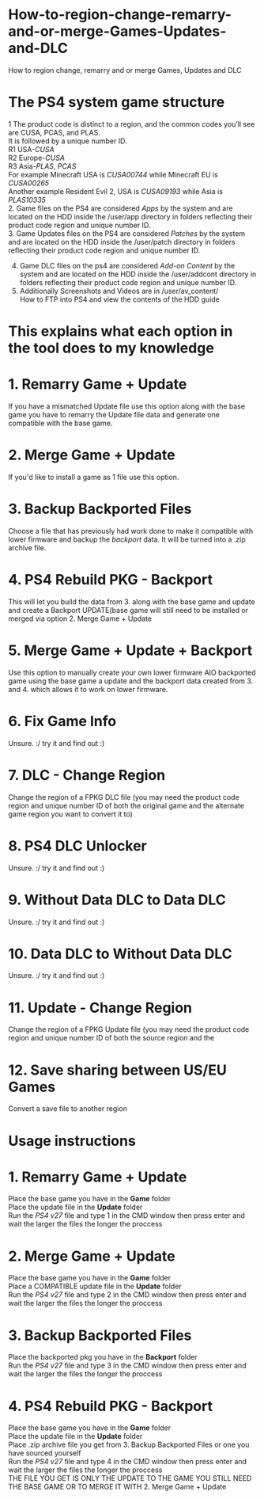 # How-to-region-change-remarry-and-or-merge-Games-Updates-and-DLC
How to region change, remarry and or merge Games, Updates and DLC   
      
# The PS4 system game structure  
1 The product code is distinct to a region, and the common codes you’ll see are CUSA, PCAS, and PLAS.      
It is followed by a unique number ID.        
R1 USA-*CUSA*       
R2 Europe-*CUSA*         
R3 Asia-*PLAS*, *PCAS*    
For example Minecraft USA is *CUSA00744* while Minecraft EU is *CUSA00265*     
Another example Resident Evil 2, USA is *CUSA09193* while Asia is *PLAS10335*        
2. Game files on the PS4 are considered *Apps* by the system and are located on the HDD inside the /user/app directory in folders reflecting their product code region and unique number ID.    
3. Game Updates files on the PS4 are considered *Patches* by the system and are located on the HDD inside the /user/patch directory in folders reflecting their product code region and unique number ID.       
      
4. Game DLC files on the ps4 are considered *Add-on Content* by the system and are located on the HDD inside the /user/addcont directory in folders reflecting their product code region and unique number ID.      
5. Additionally Screenshots and Videos are in /user/av_content/    
How to FTP into PS4 and view the contents of the HDD guide        
    
# This explains what each option in the tool does to my knowledge    
# 1. Remarry Game + Update         
If you have a mismatched Update file use this option along with the base game you have to remarry the Update file data and generate one compatible with the base game.   
        
# 2. Merge Game + Update    
If you'd like to install a game as 1 file use this option.      
        
# 3. Backup Backported Files    
Choose a file that has previously had work done to make it compatible with lower firmware and backup the *backport* data. It will be turned into a .zip archive file.      
       
# 4. PS4 Rebuild PKG - Backport       
This will let you build the data from 3. along with the base game and update and create a Backport UPDATE(base game will still need to be installed or merged via option 2. Merge Game + Update     
        
# 5. Merge Game + Update + Backport    
Use this option to manually create your own lower firmware AIO backported game using the base game a update and the backport data created from 3. and 4. which allows it to work on lower firmware.        
     
# 6. Fix Game Info          
Unsure. :/ try it and find out :)        
      
# 7. DLC - Change Region     
Change the region of a FPKG DLC file (you may need the product code region and unique number ID of both the original game and the alternate game region you want to convert it to)
     
# 8. PS4 DLC Unlocker    
Unsure. :/ try it and find out :)    
     
# 9. Without Data DLC to Data DLC
Unsure. :/ try it and find out :)    
      
# 10. Data DLC to Without Data DLC
Unsure. :/ try it and find out :)        
      
# 11. Update - Change Region
Change the region of a FPKG Update file (you may need the  product code region and unique number ID of both the source region and the      
        
# 12. Save sharing between US/EU Games           
Convert a save file to another region         
      
# Usage instructions        

# 1. Remarry Game + Update    
Place the base game you have in the **Game** folder   
Place the update file in the **Update** folder     
Run the *PS4 v27* file and type 1 in the CMD window then press enter and wait the larger the files the longer the proccess       
          
# 2. Merge Game + Update   
Place the base game you have in the **Game** folder      
Place a COMPATIBLE update file in the **Update** folder       
Run the *PS4 v27* file and type 2 in the CMD window then press enter and wait the larger the files the longer the proccess        
     
# 3. Backup Backported Files        
Place the backported pkg you have in the **Backport** folder         
Run the *PS4 v27* file and type 3 in the CMD window then press enter and wait the larger the files the longer the proccess               
     
# 4. PS4 Rebuild PKG - Backport     
Place the base game you have in the **Game** folder  
Place the update file in the **Update** folder     
Place .zip archive file you get from 3. Backup Backported Files or one you have sourced yourself       
Run the *PS4 v27* file and type 4 in the CMD window then press enter and wait the larger the files the longer the proccess       
THE FILE YOU GET IS ONLY THE UPDATE TO THE GAME YOU STILL NEED THE BASE GAME OR TO MERGE IT WITH 2. Merge Game + Update        